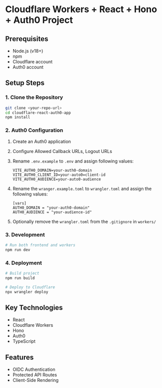 # Cloudflare Workers + React + Hono + Auth0 Project

## Prerequisites

- Node.js (v18+)
- npm
- Cloudflare account
- Auth0 account

## Setup Steps

### 1. Clone the Repository

```bash
git clone <your-repo-url>
cd cloudflare-react-auth0-app
npm install
```

### 2. Auth0 Configuration

1. Create an Auth0 application
2. Configure Allowed Callback URLs, Logout URLs
3. Rename `.env.example` to `.env` and assign following values:

   ```
   VITE_AUTH0_DOMAIN=your-auth0-domain
   VITE_AUTH0_CLIENT_ID=your-auto0=client-id
   VITE_AUTH0_AUDIENCE=your-auto0-audience
   ```

4. Rename the `wranger.example.toml` to `wrangler.toml` and assign the following values:

   ```
   [vars]
   AUTH0_DOMAIN = "your-auth0-domain"
   AUTH0_AUDIENCE = "your-audience-id"
   ```

5. Optionally remove the `wrangler.toml` from the `.gitignore` in `workers/`

### 3. Development

```bash
# Run both frontend and workers
npm run dev
```

### 4. Deployment

```bash
# Build project
npm run build

# Deploy to Cloudflare
npx wrangler deploy
```

## Key Technologies

- React
- Cloudflare Workers
- Hono
- Auth0
- TypeScript

## Features

- OIDC Authentication
- Protected API Routes
- Client-Side Rendering
